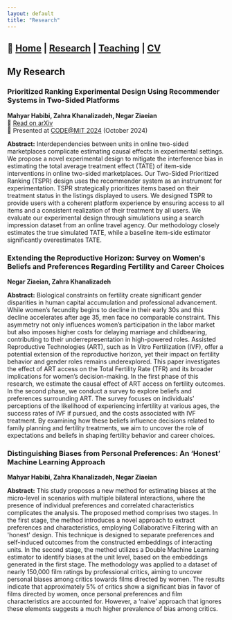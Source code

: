 ```yaml
---
layout: default
title: "Research"
---
```

## 📌 [Home](./index.md) | [Research](./research.md) | [Teaching](./teaching.md) | [CV](./cv.md)

## My Research

### **Prioritized Ranking Experimental Design Using Recommender Systems in Two-Sided Platforms**
**Mahyar Habibi, Zahra Khanalizadeh, Negar Ziaeian**  
📄 [Read on arXiv](https://www.arxiv.org/abs/2502.09806)  
🎤 Presented at [CODE@MIT 2024](https://ide.mit.edu/events/code24/) (October 2024)

**Abstract:** Interdependencies between units in online two-sided marketplaces complicate estimating causal effects in experimental settings. We propose a novel experimental design to mitigate the interference bias in estimating the total average treatment effect (TATE) of item-side interventions in online two-sided marketplaces. Our Two-Sided Prioritized Ranking (TSPR) design uses the recommender system as an instrument for experimentation. TSPR strategically prioritizes items based on their treatment status in the listings displayed to users. We designed TSPR to provide users with a coherent platform experience by ensuring access to all items and a consistent realization of their treatment by all users. We evaluate our experimental design through simulations using a search impression dataset from an online travel agency. Our methodology closely estimates the true simulated TATE, while a baseline item-side estimator significantly overestimates TATE.

### **Extending the Reproductive Horizon:  Survey on Women's Beliefs and Preferences Regarding Fertility and Career Choices**
**Negar Ziaeian, Zahra Khanalizadeh**

**Abstract:** Biological constraints on fertility create significant gender disparities in human capital accumulation and professional advancement. While women’s fecundity begins to decline in their early 30s and this decline accelerates after age 35, men face no comparable constraint. This asymmetry not only influences women’s participation in the labor market but also imposes higher costs for delaying marriage and childbearing, contributing to their underrepresentation in high-powered roles. Assisted Reproductive Technologies (ART), such as In Vitro Fertilization (IVF), offer a potential extension of the reproductive horizon, yet their impact on fertility behavior and gender roles remains underexplored.
This paper investigates the effect of ART access on the Total Fertility Rate (TFR) and its broader implications for women’s decision-making. In the first phase of this research, we estimate the causal effect of ART access on fertility outcomes. In the second phase, we conduct a survey to explore beliefs and preferences surrounding ART. The survey focuses on individuals’ perceptions of the likelihood of experiencing infertility at various ages, the success rates of IVF if pursued, and the costs associated with IVF treatment. By examining how these beliefs influence decisions related to family planning and fertility treatments, we aim to uncover the role of expectations and beliefs in shaping fertility behavior and career choices.

### **Distinguishing Biases from Personal Preferences: An ‘Honest’ Machine Learning Approach**
**Mahyar Habibi, Zahra Khanalizadeh, Negar Ziaeian**  

**Abstract:** This study proposes a new method for estimating biases at the micro-level in scenarios with multiple bilateral interactions, where the presence of individual preferences and correlated characteristics complicates the analysis.  The proposed method comprises two stages. In the first stage, the method introduces a novel approach to extract preferences and characteristics, employing Collaborative Filtering with an 'honest' design. This technique is designed to separate preferences and self-induced outcomes from the constructed embeddings of interacting units. In the second stage, the method utilizes a Double Machine Learning estimator to identify biases at the unit level, based on the embeddings generated in the first stage. The methodology was applied to a dataset of nearly 150,000 film ratings by professional critics, aiming to uncover personal biases among critics towards films directed by women. The results indicate that approximately 5\% of critics show a significant bias in favor of films directed by women, once personal preferences and film characteristics are accounted for. However, a ‘naive’ approach that ignores these elements suggests a much higher prevalence of bias among critics. 

